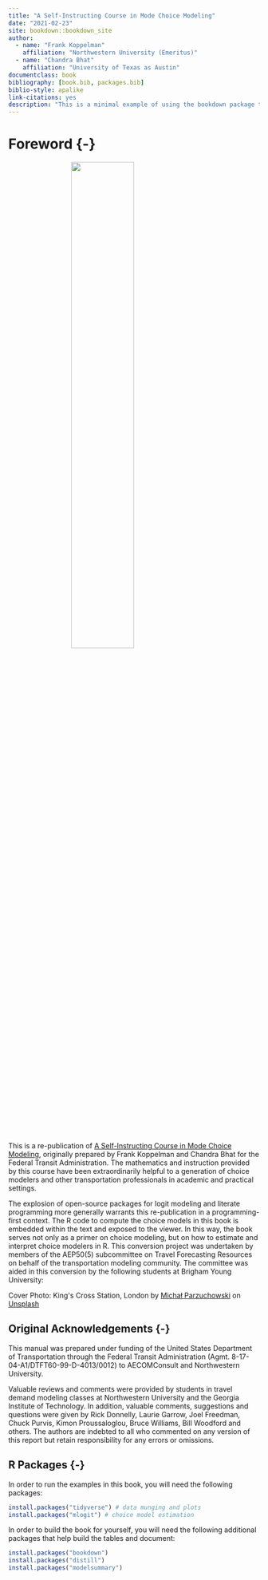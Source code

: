```yaml
--- 
title: "A Self-Instructing Course in Mode Choice Modeling"
date: "2021-02-23"
site: bookdown::bookdown_site
author:
  - name: "Frank Koppelman"
    affiliation: "Northwestern University (Emeritus)"
  - name: "Chandra Bhat"
    affiliation: "University of Texas as Austin"
documentclass: book
bibliography: [book.bib, packages.bib]
biblio-style: apalike
link-citations: yes
description: "This is a minimal example of using the bookdown package to write a book. The output format for this example is bookdown::gitbook."
---
```


# Foreword {-}

<img src="img/cover.jpg" width="50%" style="display: block; margin: auto;" />


This is a re-publication of [A Self-Instructing Course in Mode Choice Modeling](https://trid.trb.org/view/793000),
originally prepared by Frank Koppelman and Chandra Bhat for the Federal Transit
Administration.
The mathematics and instruction provided by this course have been extraordinarily
helpful to a generation of choice modelers and other transportation
professionals in academic and practical settings. 

The explosion of open-source packages for logit modeling and literate
programming more generally warrants this re-publication in a programming-first
context. The R code to compute the choice models in this book is embedded within
the text and exposed to the viewer. In this way, the book serves not only as a
primer on choice modeling, but on how to estimate and interpret choice modelers
in R. This conversion project was undertaken by members of the AEP50(5)
subcommittee on Travel Forecasting Resources on behalf of the transportation
modeling community. The committee was aided in this conversion by the following
students at Brigham Young University:

Cover Photo: King's Cross Station, London by [Michał Parzuchowski](https://unsplash.com/@mparzuchowski) 
on [Unsplash](https://unsplash.com/collections/8484088/)

## Original Acknowledgements {-}
This manual was prepared under funding of the United States Department of Transportation
through the Federal Transit Administration (Agmt. 8-17-04-A1/DTFT60-99-D-4013/0012) to
AECOMConsult and Northwestern University. 

Valuable reviews and comments were
provided by students in travel demand modeling classes at Northwestern
University and the Georgia Institute of Technology. In addition, valuable
comments, suggestions and questions were given by Rick Donnelly, Laurie Garrow,
Joel Freedman, Chuck Purvis, Kimon Proussaloglou, Bruce Williams, Bill Woodford
and others. The authors are indebted to all who commented on any version of this
report but retain responsibility for any errors or omissions.


## R Packages {-} 

In order to run the examples in this book, you will need the following packages:


```r
install.packages("tidyverse") # data munging and plots
install.packages("mlogit") # choice model estimation
```


In order to build the book for yourself, you will need the following additional
packages that help build the tables and document:


```r
install.packages("bookdown")
install.packages("distill")
install.packages("modelsummary")
```







